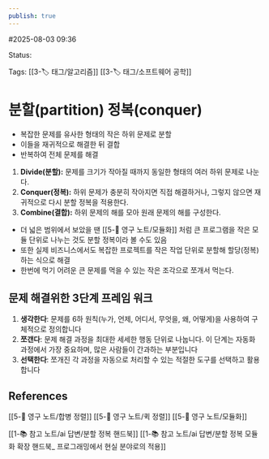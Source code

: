 ```yaml
---
publish: true
---
```

#2025-08-03 09:36

Status: 

Tags: [[3-🏷️ 태그/알고리즘]] [[3-🏷️ 태그/소프트웨어 공학]]

# 분할(partition) 정복(conquer)

- 복잡한 문제를 유사한 형태의 작은 하위 문제로 분할
- 이들을 재귀적으로 해결한 뒤 결합
- 반복하여 전체 문제를 해결

1) **Divide(분할):** 문제를 크기가 작아질 때까지 동일한 형태의 여러 하위 문제로 나눈다.
2) **Conquer(정복):** 하위 문제가 충분히 작아지면 직접 해결하거나, 그렇지 않으면 재귀적으로 다시 분할 정복을 적용한다.
3) **Combine(결합):** 하위 문제의 해를 모아 원래 문제의 해를 구성한다.

- 더 넓은 범위에서 보았을 땐 [[5-💎 영구 노트/모듈화]] 처럼 큰 프로그램을 작은 모듈 단위로 나누는 것도 분할 정복이라 볼 수도 있음
- 또한 실제 비즈니스에서도 복잡한 프로젝트를 작은 작업 단위로 분할해 할당(정복) 하는 식으로 해결
- 한번에 먹기 어려운 큰 문제를 먹을 수 있는 작은 조각으로 쪼개서 먹는다.
## 문제 해결위한 3단계 프레임 워크
1. **생각한다**: 문제를 6하 원칙(누가, 언제, 어디서, 무엇을, 왜, 어떻게)을 사용하여 구체적으로 정의합니다
2. **쪼갠다**: 문제 해결 과정을 최대한 세세한 행동 단위로 나눕니다. 이 단계는 자동화 과정에서 가장 중요하며, 많은 사람들이 간과하는 부분입니다
3. **선택한다**: 쪼개진 각 과정을 자동으로 처리할 수 있는 적절한 도구를 선택하고 활용합니다

## References
 [[5-💎 영구 노트/합병 정렬]]
 [[5-💎 영구 노트/퀵 정렬]]
 [[5-💎 영구 노트/모듈화]]
 
[[1-📚 참고 노트/ai 답변/분할 정복 핸드북]]
[[1-📚 참고 노트/ai 답변/분할 정복 모듈화 확장 핸드북_ 프로그래밍에서 현실 분야로의 적용]]